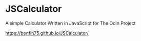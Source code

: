# JSCalculator
A simple Calculator Written in JavaScript for The Odin Project

https://benfin75.github.io/JSCalculator/
